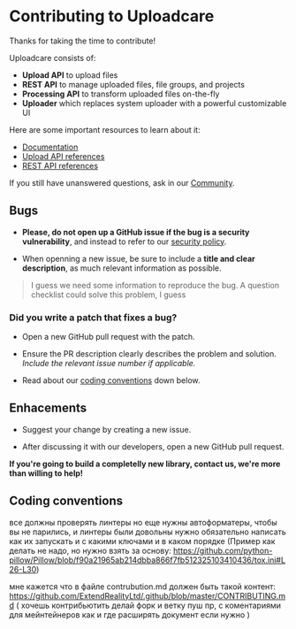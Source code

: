 # Contributing to Uploadcare

Thanks for taking the time to contribute!

Uploadcare consists of:
* **Upload API** to upload files
* **REST API** to manage uploaded files, file groups, and projects
* **Processing API** to transform uploaded files on-the-fly
* **Uploader** which replaces system uploader with a powerful customizable UI

Here are some important resources to learn about it:

* [Documentation](http://uploadcare.com/docs/)
* [Upload API references](https://uploadcare.com/api-refs/upload-api/)
* [REST API references](https://uploadcare.com/api-refs/rest-api/v0.5.0/)

If you still have unanswered questions, ask in our [Community](https://uploadcare.com/community/).

## Bugs

* **Please, do not open up a GitHub issue if the bug is a security vulnerability**, and instead to refer to our [security policy](https://github.com/rsedykh/.github/blob/master/SECURITY.md).

* When openning a new issue, be sure to include a **title and clear description**, as much relevant information as possible.

> I guess we need some information to reproduce the bug.
> A question checklist could solve this problem, I guess

### **Did you write a patch that fixes a bug?**

* Open a new GitHub pull request with the patch.

* Ensure the PR description clearly describes the problem and solution. _Include the relevant issue number if applicable._

* Read about our [coding conventions](#coding-conventions) down below.

## Enhacements

* Suggest your change by creating a new issue.

* After discussing it with our developers, open a new GitHub pull request.

**If you're going to build a completelly new library, contact us, we're more than willing to help!**

## Coding conventions

все должны проверять линтеры
но еще нужны автоформатеры, чтобы вы не парились, и линтеры были довольны
нужно обязательно написать как их запускать и с какими ключами и в каком порядке
(Пример как делать не надо, но нужно взять за основу: https://github.com/python-pillow/Pillow/blob/f90a21965ab214dbba866f7fb512325103410436/tox.ini#L26-L30)








мне кажется что в файле contrubution.md должен быть такой контент: https://github.com/ExtendRealityLtd/.github/blob/master/CONTRIBUTING.md ( хочешь контрибьютить делай форк и ветку пуш пр, с коментариями для мейнтейнеров как и где расширять документ если нужно )
